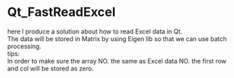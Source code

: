 # Qt_FastReadExcel
here I produce a solution about how to read Excel data in Qt.  
The data will be stored in Matrix by using Eigen lib so that we can use batch processing.  
tips:  
In order to make sure the array NO. the same as Excel data NO. the first row and col will be stored as zero.  
